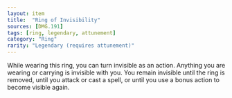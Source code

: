 ```yaml
---
layout: item
title:  "Ring of Invisibility"
sources: [DMG.191]
tags: [ring, legendary, attunement]
category: "Ring"
rarity: "Legendary (requires attunement)"
---
```


While wearing this ring, you can turn invisible as an action. Anything you are wearing or carrying is invisible with you. You remain invisible until the ring is removed, until you attack or cast a spell, or until you use a bonus action to become visible again.